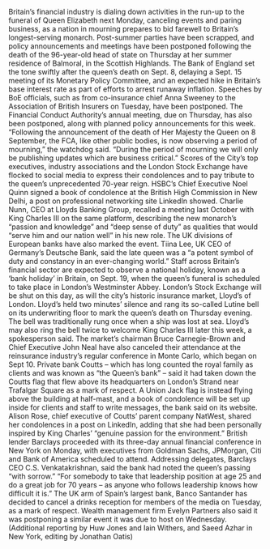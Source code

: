 Britain’s financial industry is dialing down activities in the run-up to the funeral of Queen Elizabeth next Monday, canceling events and paring business, as a nation in mourning prepares to bid farewell to Britain’s longest-serving monarch.
Post-summer parties have been scrapped, and policy announcements and meetings have been postponed following the death of the 96-year-old head of state on Thursday at her summer residence of Balmoral, in the Scottish Highlands.
The Bank of England set the tone swiftly after the queen’s death on Sept. 8, delaying a Sept. 15 meeting of its Monetary Policy Committee, and an expected hike in Britain’s base interest rate as part of efforts to arrest runaway inflation.
Speeches by BoE officials, such as from co-insurance chief Anna Sweeney to the Association of British Insurers on Tuesday, have been postponed.
The Financial Conduct Authority’s annual meeting, due on Thursday, has also been postponed, along with planned policy announcements for this week.
“Following the announcement of the death of Her Majesty the Queen on 8 September, the FCA, like other public bodies, is now observing a period of mourning,” the watchdog said.
“During the period of mourning we will only be publishing updates which are business critical.”
Scores of the City’s top executives, industry associations and the London Stock Exchange have flocked to social media to express their condolences and to pay tribute to the queen’s unprecedented 70-year reign.
HSBC’s Chief Executive Noel Quinn signed a book of condolence at the British High Commission in New Delhi, a post on professional networking site LinkedIn showed.
Charlie Nunn, CEO at Lloyds Banking Group, recalled a meeting last October with King Charles III on the same platform, describing the new monarch’s “passion and knowledge” and “deep sense of duty” as qualities that would “serve him and our nation well” in his new role.
The UK divisions of European banks have also marked the event. Tiina Lee, UK CEO of Germany’s Deutsche Bank, said the late queen was a “a potent symbol of duty and constancy in an ever-changing world.”
Staff across Britain’s financial sector are expected to observe a national holiday, known as a ‘bank holiday’ in Britain, on Sept. 19, when the queen’s funeral is scheduled to take place in London’s Westminster Abbey.
London’s Stock Exchange will be shut on this day, as will the city’s historic insurance market, Lloyd’s of London.
Lloyd’s held two minutes’ silence and rang its so-called Lutine bell on its underwriting floor to mark the queen’s death on Thursday evening. The bell was traditionally rung once when a ship was lost at sea.
Lloyd’s may also ring the bell twice to welcome King Charles III later this week, a spokesperson said.
The market’s chairman Bruce Carnegie-Brown and Chief Executive John Neal have also canceled their attendance at the reinsurance industry’s regular conference in Monte Carlo, which began on Sept 10.
Private bank Coutts – which has long counted the royal family as clients and was known as “the Queen’s bank” – said it had taken down the Coutts flag that flew above its headquarters on London’s Strand near Trafalgar Square as a mark of respect.
A Union Jack flag is instead flying above the building at half-mast, and a book of condolence will be set up inside for clients and staff to write messages, the bank said on its website.
Alison Rose, chief executive of Coutts’ parent company NatWest, shared her condolences in a post on LinkedIn, adding that she had been personally inspired by King Charles’ “genuine passion for the environment.”
British lender Barclays proceeded with its three-day annual financial conference in New York on Monday, with executives from Goldman Sachs, JPMorgan, Citi and Bank of America scheduled to attend.
Addressing delegates, Barclays CEO C.S. Venkatakrishnan, said the bank had noted the queen’s passing “with sorrow.”
“For somebody to take that leadership position at age 25 and do a great job for 70 years – as anyone who follows leadership knows how difficult it is.”
The UK arm of Spain’s largest bank, Banco Santander has decided to cancel a drinks reception for members of the media on Tuesday, as a mark of respect. Wealth management firm Evelyn Partners also said it was postponing a similar event it was due to host on Wednesday.
(Additional reporting by Huw Jones and Iain Withers, and Saeed Azhar in New York, editing by Jonathan Oatis)